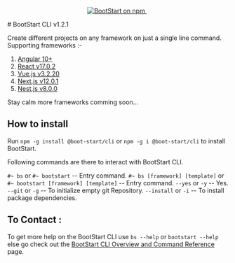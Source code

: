 <p align="center">
  <a href="https://www.npmjs.com/package/@boot-start/cli">
    <img src="https://img.shields.io/npm/v/@boot-start/cli.svg?logo=npm&logoColor=fff&label=NPM+package&color=limegreen" alt="BootStart on npm" />
  </a>&nbsp;
</p>
# BootStart CLI v1.2.1

Create different projects on any framework on just a single line command.
Supporting frameworks :-
1) [Angular 10+](https://angular.io/)
2) [React v17.0.2](https://reactjs.org/)
3) [Vue.js v3.2.20](https://vuejs.org/)
4) [Next.js v12.0.1](https://nextjs.org/)
5) [Nest.js v8.0.0](https://nestjs.com/)

Stay calm more frameworks comming soon...

## How to install

Run `npm -g install @boot-start/cli` or `npm -g i @boot-start/cli` to install BootStart.

Following commands are there to interact with BootStart CLI.

`#~ bs` or `#~ bootstart` -- Entry command.
`#~ bs [framework] [template]` or `#~ bootstart [framework] [template]` -- Entry command.
`--yes` or `-y` -- Yes.
`--git` or `-g` -- To initialize empty git Repository.
`--install` or `-i` -- To install package dependencies.

## To Contact :

To get more help on the BootStart CLI use `bs --help` or `bootstart --help` else go check out the [BootStart CLI Overview and Command Reference](https://github.com/Joysingh1709/BootStart_CLI) page.
